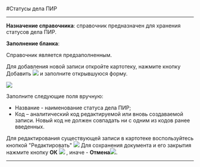 ﻿#Статусы дела ПИР

----------
**Назначение справочника**: справочник предназначен для хранения статусов дела ПИР.

**Заполнение бланка**:

Справочник является предзаполненным.

Для добавления новой записи откройте картотеку, нажмите кнопку Добавить  ![](topic:.AddFiles.Btn_Add.png) и заполните открывшуюся форму.

![](topic:.AddFiles.Screenshot_1851.jpg)

Заполните следующие поля вручную:

- Название - наименование статуса дела ПИР; 
- Код – аналитический код редактируемой или вновь создаваемой записи. Новый код не должен совпадать ни с одним из кодов ранее введенных. 

Для редактирования существующей записи в картотеке воспользуйтесь кнопкой "Редактировать" ![](topic:.AddFiles.Btn_Edit.png)
Для сохранения документа и его закрытия нажмите кнопку **ОК**
 ![](topic:.AddFiles.Btn_Post.png) , иначе  -  **Отмена**![](topic:.AddFiles.BtnCloseCancel.png).


----------

